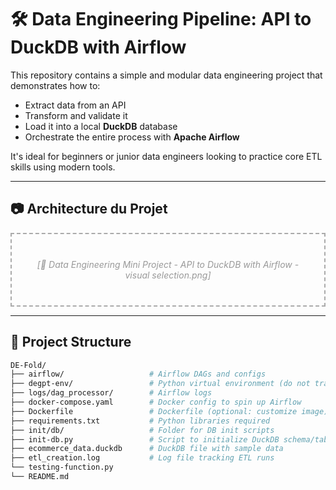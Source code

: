 # 🛠️ Data Engineering Pipeline: API to DuckDB with Airflow

This repository contains a simple and modular data engineering project that demonstrates how to:
- Extract data from an API
- Transform and validate it
- Load it into a local **DuckDB** database
- Orchestrate the entire process with **Apache Airflow**

It's ideal for beginners or junior data engineers looking to practice core ETL skills using modern tools.

---

## 📷 Architecture du Projet

<!-- Image représentant l'architecture globale du pipeline -->

<div style="border: 2px dashed #aaa; padding: 40px; text-align: center; color: #999; font-style: italic;">
  [🚀 Data Engineering Mini Project - API to DuckDB with Airflow - visual selection.png]
</div>



---

## 📁 Project Structure

```bash
DE-Fold/
├── airflow/                   # Airflow DAGs and configs
├── degpt-env/                 # Python virtual environment (do not track in GitHub)
├── logs/dag_processor/        # Airflow logs
├── docker-compose.yaml        # Docker config to spin up Airflow
├── Dockerfile                 # Dockerfile (optional: customize image)
├── requirements.txt           # Python libraries required
├── init/db/                   # Folder for DB init scripts
├── init-db.py                 # Script to initialize DuckDB schema/tables
├── ecommerce_data.duckdb      # DuckDB file with sample data
├── etl_creation.log           # Log file tracking ETL runs
└── testing-function.py
└── README.md       
